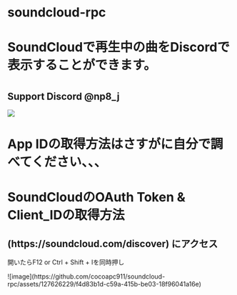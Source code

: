 # soundcloud-rpc
<h1>SoundCloudで再生中の曲をDiscordで表示することができます。<h1>
<h2>Support Discord @np8_j</h2>
<img src="https://cdn.discordapp.com/attachments/1225794966081638461/1235984585834233937/image.png?ex=66365bd8&is=66350a58&hm=72e9be8e132d4f661ccd918c7408fcffe843e1e803274a80fd3c55b9426d0078&"/>

<h1>App IDの取得方法はさすがに自分で調べてください、、、</h1>

<h1>SoundCloudのOAuth Token & Client_IDの取得方法</h1>
<h2>(https://soundcloud.com/discover) にアクセス</h2>
<p>開いたらF12 or Ctrl + Shift + Iを同時押し</p>
![image](https://github.com/cocoapc911/soundcloud-rpc/assets/127626229/f4d83b1d-c59a-415b-be03-18f96041a16e)

